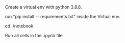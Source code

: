 Create a virtual env with python 3.8.8.

run "pip install -r requirements.txt" inside the Virtual env.

cd ./notebook

Run all cells in the .ipynb file
